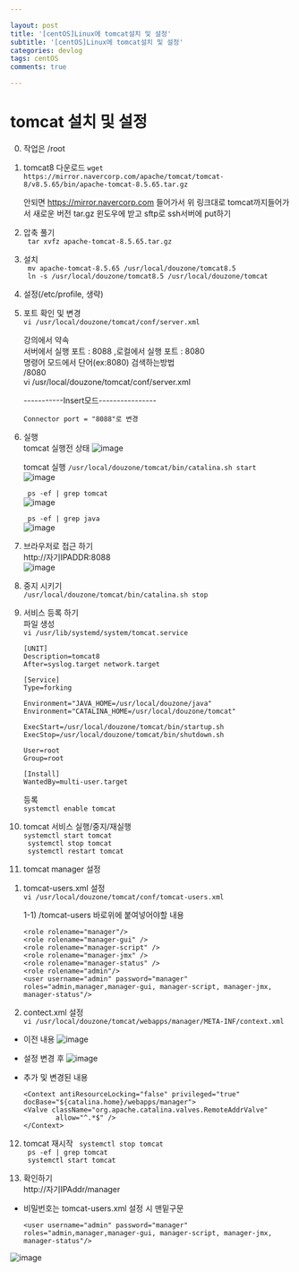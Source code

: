 ```yaml
---

layout: post
title: '[centOS]Linux에 tomcat설치 및 설정'
subtitle: '[centOS]Linux에 tomcat설치 및 설정'
categories: devlog
tags: centOS
comments: true

---
```



# tomcat 설치 및 설정

0. 작업은 /root

1. tomcat8 다운로드
   ```wget https://mirror.navercorp.com/apache/tomcat/tomcat-8/v8.5.65/bin/apache-tomcat-8.5.65.tar.gz```

   안되면 https://mirror.navercorp.com 들어가서 위 링크대로 tomcat까지들어가서 새로운 버전 tar.gz 윈도우에 받고 sftp로 ssh서버에 put하기

2. 압축 풀기  
   ``` tar xvfz apache-tomcat-8.5.65.tar.gz```

3. 설치  
   ``` mv apache-tomcat-8.5.65 /usr/local/douzone/tomcat8.5```  
   ``` ln -s /usr/local/douzone/tomcat8.5 /usr/local/douzone/tomcat```  

4. 설정(/etc/profile, 생략)  


5. 포트 확인 및 변경  
   ```vi /usr/local/douzone/tomcat/conf/server.xml```


	강의에서 약속  
	서버에서 실행 포트 : 8088 ,로컬에서 실행 포트 : 8080  
	명령어 모드에서 단어(ex:8080) 검색하는방법  
	/8080  
	vi /usr/local/douzone/tomcat/conf/server.xml  

	-----------Insert모드----------------
	```
	Connector port = "8088"로 변경
	```


6. 실행  
	tomcat 실행전 상태
	![image](https://user-images.githubusercontent.com/60701130/154419149-964ddb15-dbdb-4db4-9ccb-6037db4b72e6.png)
	
	tomcat 실행
	```/usr/local/douzone/tomcat/bin/catalina.sh start```  
	![image](https://user-images.githubusercontent.com/60701130/154419542-806e55c2-fd38-4160-bd5d-44c1fb4390b2.png)

	``` ps -ef | grep tomcat```  
	![image](https://user-images.githubusercontent.com/60701130/154419412-72333ba6-e34f-47c4-84ff-e436a5d9e418.png)

	``` ps -ef | grep java```  
	![image](https://user-images.githubusercontent.com/60701130/154419452-e2965ff6-8037-47ec-8ed6-be5312d445a1.png)


7. 브라우저로 접근 하기  
   http://자기IPADDR:8088  
   ![image](https://user-images.githubusercontent.com/60701130/154419819-5c36effa-cdae-4a0a-9077-beda0e15c50f.png)


8. 중지 시키기  
   ```/usr/local/douzone/tomcat/bin/catalina.sh stop```

9. 서비스 등록 하기  
   파일 생성  
   ```vi /usr/lib/systemd/system/tomcat.service ```  

	```
	[UNIT]
	Description=tomcat8
	After=syslog.target network.target

	[Service]
	Type=forking

	Environment="JAVA_HOME=/usr/local/douzone/java"
	Environment="CATALINA_HOME=/usr/local/douzone/tomcat"

	ExecStart=/usr/local/douzone/tomcat/bin/startup.sh
	ExecStop=/usr/local/douzone/tomcat/bin/shutdown.sh

	User=root
	Group=root

	[Install]
	WantedBy=multi-user.target
	```

   등록  
   ```systemctl enable tomcat```  

10. tomcat 서비스 실행/중지/재실행  
   ```systemctl start tomcat```  
   ``` systemctl stop tomcat```   
   ``` systemctl restart tomcat```  

11. tomcat manager 설정  
   1) tomcat-users.xml 설정  
       ```vi /usr/local/douzone/tomcat/conf/tomcat-users.xml```  
	
		1-1) /tomcat-users 바로위에 붙여넣어야할 내용  	
		```
		<role rolename="manager"/>
		<role rolename="manager-gui" />
		<role rolename="manager-script" />
		<role rolename="manager-jmx" />
		<role rolename="manager-status" />
		<role rolename="admin"/>
		<user username="admin" password="manager" roles="admin,manager,manager-gui, manager-script, manager-jmx, manager-status"/>
		```
	

   2) contect.xml 설정  
   ```vi /usr/local/douzone/tomcat/webapps/manager/META-INF/context.xml```

- 이전 내용
	![image](https://user-images.githubusercontent.com/60701130/154430796-93be374d-9ea4-4e79-be19-5e37aab33ff4.png)

- 설정 변경 후
![image](https://user-images.githubusercontent.com/60701130/154430940-1b1fd238-7ba9-4e61-8bc5-317f9651e611.png)

- 추가 및 변경된 내용
	```
	<Context antiResourceLocking="false" privileged="true" docBase="${catalina.home}/webapps/manager">
	<Valve className="org.apache.catalina.valves.RemoteAddrValve"
			allow="^.*$" />
	</Context>
	```

12. tomcat 재시작
    ``` systemctl stop tomcat```    
    ``` ps -ef | grep tomcat```    
    ``` systemctl start tomcat```  

13. 확인하기  
	http://자기IPAddr/manager 

-	비밀번호는  tomcat-users.xml 설정 시 맨밑구문   
	```
	<user username="admin" password="manager" roles="admin,manager,manager-gui, manager-script, manager-jmx, manager-status"/>
	```

![image](https://user-images.githubusercontent.com/60701130/154431399-0d878a52-ed55-43dd-a52d-e0190c583e2b.png)
  






 
 

    